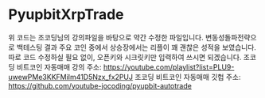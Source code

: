 # PyupbitXrpTrade

위 코드는 조코딩님의 강의파일을 바탕으로 약간 수정한 파일입니다.
변동성돌파전략으로 백테스팅 결과 주요 코인 중에서 상승장에서는 리플이 꽤 괜찮은 성적을 보였습니다.
따로 코드 수정하실 필요 없이, 오픈키와 시크릿키만 입력하여 쓰시면 되겠습니다.
조코딩 비트코인 자동매매 강의 주소: https://youtube.com/playlist?list=PLU9-uwewPMe3KKFMiIm41D5Nzx_fx2PUJ
조코딩 비트코인 자동매매 깃헙 주소: https://github.com/youtube-jocoding/pyupbit-autotrade
